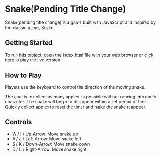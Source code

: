 # Snake(Pending Title Change)

Snake(pending title change) is a game built with JavaScript and inspired by the classic game, Snake.

## Getting Started

To run this project, open the index.html file with your web browser or [click here][snake] to play the live version.

[snake]: http://www.jamincheung.com/snake

## How to Play
Players use the keyboard to control the direction of the moving snake.

The goal is to collect as many apples as possible without running into one's character. The snake will begin to disappear within a set period of time. Quickly collect apples to reset the timer and make the snake reappear.

## Controls
* W / I / Up-Arrow: Move snake up
* A / J / Left-Arrow: Move snake left
* S / K / Down-Arrow: Move snake down
* D / L / Right-Arrow: Move snake right

<!-- ## Features within this project include:
* jQuery key listeners bind keystrokes to appropriate actions to control snake movement
* Count -->
